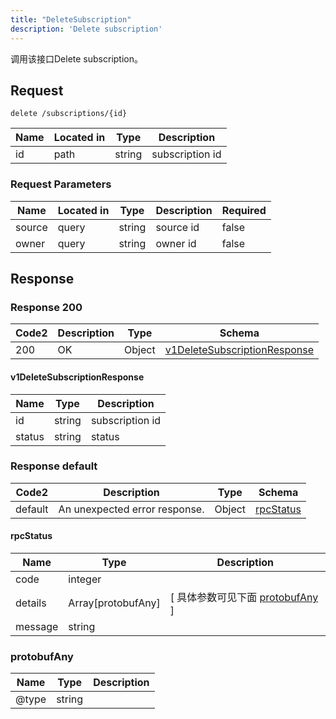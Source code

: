 ```yaml
---
title: "DeleteSubscription"
description: 'Delete subscription'
---
```

调用该接口Delete subscription。

## Request


```
delete /subscriptions/{id}
```

| Name | Located in | Type | Description | 
| ---- | ---------- | ----------- | ----------- | 
| id | path | string | subscription id |  

###  Request Parameters

| Name | Located in | Type | Description |  Required |
| ---- | ---------- | ----------- | ----------- |  ---- |
| source | query | string | source id |  false |
| owner | query | string | owner id |  false |

## Response

### Response  200 
| Code2 | Description | Type | Schema |
| ---- | ----------- | ------ | ------ |
| 200 | OK | Object | [v1DeleteSubscriptionResponse](#v1DeleteSubscriptionResponse) |

#### v1DeleteSubscriptionResponse

| Name | Type | Description | 
| ---- | ---- | ----------- |     
| id | string | subscription id |      
| status | string | status |   



### Response  default 
| Code2 | Description | Type | Schema |
| ---- | ----------- | ------ | ------ |
| default | An unexpected error response. | Object | [rpcStatus](#rpcStatus) |

#### rpcStatus

| Name | Type | Description | 
| ---- | ---- | ----------- |     
| code | integer |  |          
| details | Array[protobufAny] |  [ 具体参数可见下面 [protobufAny](#protobufAny) ] |       
| message | string |  |   

### protobufAny
| Name | Type | Description | 
| ---- | ---- | ----------- |     
| @type | string |  |   



